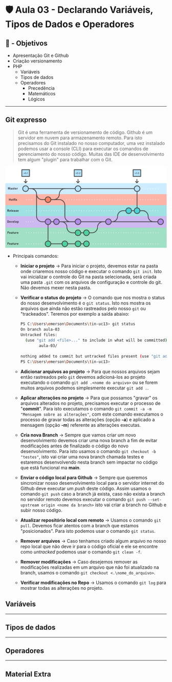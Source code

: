 # 🛡️ Aula 03 - Declarando Variáveis, Tipos de Dados e Operadores

## 🎯 - Objetivos
- Apresentação Git e Github
- Criação versionamento
- PHP
  - Variáveis
  - Tipos de dados
  - Operadores
    - Precedência
    - Matemáticos
    - Lógicos

---
## Git expresso
> Git é uma ferramenta de versionamento de código. Github é um servidor em nuvem para armazenamento remoto. Para isto precisamos do Git instalado no nosso computador, uma vez instalado podemos usar a console (CLI) para executar os comandos de gerenciamento do nosso código. Muitas das IDE de desenvolvimento tem algum "plugin" para trabalhar com o Git.

![Github Flox](image.png)

- Principais comandos:

  - **Iniciar o projeto** -> Para iniciar o projeto, devemos estar na pasta onde criaremos nosso código e executar o comando `git init`. Isto vai inicializar o controle do Git na pasta selecionada, será criada uma pasta `.git` com os arquivos de configuração e controle do git. Não devemos mexer nesta pasta.

  - **Verificar o status do projeto** -> O comando que nos mostra o status do nosso desenvolvimento é o `git status`. Isto nos mostra os arquivos que ainda não estão rastreados pelo nosso `git` ou "trackeados". Teremos por exemplo a saída abaixo:

    ```bash
    PS C:\Users\emerson\Documents\tin-uc13> git status
    On branch aula-03
    Untracked files:
      (use "git add <file>..." to include in what will be committed)
            aula-03/
    
    nothing added to commit but untracked files present (use "git add" to track)
    PS C:\Users\emerson\Documents\tin-uc13> 
    ```
  - **Adicionar arquivos ao projeto** -> Para que nossos arquivos sejam então rastreados pelo `git` devemos adicioná-los ao projeto executando o comando `git add .<nome do arquivo>` ou se forem muitos arquivos podemos simplesmente executar `git add .`.
  - **Aplicar alterações no projeto** -> Para que possamos "gravar" os arquivos alterados no projeto, precisamos executar o processo de "**commit**". Para isto executamos o comando `git commit -a -m "Mensagem sobre as alterações"`, com este comando executamos o processo de gravar todas as alterações (opção **-a**) e aplicado a mensagem (opção **-m**) referente as alterações executas.
  - **Cria nova Branch** -> Sempre que vamos criar um novo desenvolvimento devemos criar uma nova branch a fim de evitar modificações antes de finalizado o código do novo desenvolvimento. Para isto usamos o comando `git checkout -b "testes"`, isto vai criar uma nova branch chamada testes e estaremos desenvolvendo nesta branch sem impactar no código que está funcional ma **main**.
  - **Enviar o código local para Github** -> Sempre que queremos sincronizar nosso desenvolvimento local para o servidor internet do Github deve executar um *push* deste código. Assim usamos o comando `git push` caso a branch já exista, caso não exista a branch no servidor remoto devemos executar o comando `git push --set-upstream origin <nome da branch>` isto vai criar a branch no Github e subir nosso código.
  - **Atualizar repositório local com remoto** -> Usamos o comando `git pull`. Devemos ficar atentos com a branch que estamos "posicionados". Para isto podemos usar o comando `git status`.
  - **Remover arquivos** -> Caso tenhamos criado algum arquivo no nosso repo local que não deve ir para o código oficial e ele se encontre como *untracked* podemos usar o comando `git clean -f`.
  - **Remover modificações** -> Caso desejemos remover as modificações realizadas em um arquivo que não foi atualizado na branch, usamos o comando `git checkout <.\nome_do_arquivo>`.
  - **Verificar modificações no Repo** -> Usamos o comando `git log` para mostrar todas as alterações no projeto.



## Variáveis

---
## Tipos de dados

---
## Operadores

---
## Material Extra
